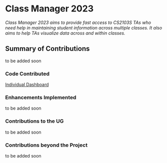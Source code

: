 # Class Manager 2023

*Class Manager 2023 aims to provide fast access to CS2103S TAs who need help in maintaining student information across multiple classes. It also aims to help TAs visualize data across and within classes.*

## Summary of Contributions
to be added soon

### Code Contributed 
[Individual Dashboard](https://nus-cs2103-ay2324s1.github.io/tp-dashboard/?search=yeobohshin&breakdown=true)

### Enhancements Implemented
to be added soon

### Contributions to the UG
to be added soon

### Contributions beyond the Project
to be added soon